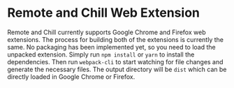 # Remote and Chill Web Extension

Remote and Chill currently supports Google Chrome and Firefox web extensions. The process for building both of the extensions is currently the same. No packaging has been implemented yet, so you need to load the unpacked extension. Simply run `npm install` or `yarn` to install the dependencies. Then run `webpack-cli` to start watching for file changes and generate the necessary files. The output directory will be `dist` which can be directly loaded in Google Chrome or Firefox.
